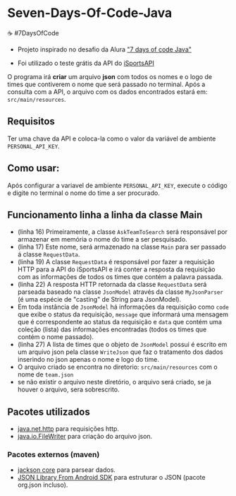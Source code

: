 # Seven-Days-Of-Code-Java
☕ #7DaysOfCode

- Projeto inspirado no desafio da Alura ["7 days of code Java"](https://7daysofcode.io/matricula/java)

- Foi utilizado o teste grátis da API do [iSportsAPI](https://www.isportsapi.com/)

O programa irá **criar** um arquivo **json** com todos os nomes e o logo de times que contiverem o nome que será passado no terminal. Após a consulta com a API, o arquivo com os dados encontrados estará em: `src/main/resources`.

## Requisitos
Ter uma chave da API e coloca-la como o valor da variável de ambiente `PERSONAL_API_KEY`.

## Como usar:
Após configurar a variavel de ambiente `PERSONAL_API_KEY`, execute o código e digite no terminal o nome do time a ser procurado.


## Funcionamento linha a linha da classe Main

- (linha 16) Primeiramente, a classe `AskTeamToSearch` será responsável por armazenar em memória o nome do time a ser pesquisado. 
- (linha 17) Este nome, será armazenado na classe `Main` para ser passado á classe `RequestData`. 
- (linha 19) A classe `RequestData` é responsável por fazer a requisição HTTP para a API do iSportsAPI e irá conter a resposta da requisição com as informações de todos os times que contém a palavra passada. 
- (linha 22) A resposta HTTP retornada da classe `RequestData` será parseada baseado na classe `JsonModel` através da classe `MyJsonParser` (é uma espécie de "casting" de String para JsonModel). 
- Em toda instância de `JsonModel` há informações da requisição como `code` que exibe o status da requisição, `message` que informará uma mensagem que é correspondente ao status da requisição e `data` que contém uma coleção (lista) das informações encontradas (todos os times que contém o nome passado).
- (linha 27) A lista de times que o objeto de `JsonModel` possui é escrito em um arquivo json pela classe `WriteJson` que faz o tratamento dos dados inserindo no json apenas o nome e logo do time. 
- O arquivo criado se encontra no diretorio: `src/main/resources` com o nome de `team.json`
- se não existir o arquivo neste diretório, o arquivo será criado, se ja houver o arquivo, sera sobrescrito.

## Pacotes utilizados

- [java.net.http](https://docs.oracle.com/en/java/javase/17/docs/api/java.net.http/java/net/http/package-summary.html) para requisições http.
- [java.io.FileWriter](https://docs.oracle.com/javase/7/docs/api/java/io/FileWriter.html) para criação do arquivo json.

###  Pacotes externos (maven)
- [jackson core](https://mvnrepository.com/artifact/com.fasterxml.jackson.core/jackson-core/2.12.3) para parsear dados.
- [JSON Library From Android SDK](https://mvnrepository.com/artifact/com.vaadin.external.google/android-json/0.0.20131108.vaadin1) para estruturar o JSON (pacote org.json incluso).